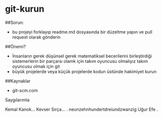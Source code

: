 ﻿# git-kurun

##Sorun:
* bu projeyi forklayıp readme.md dosyasında bir düzeltme yapın ve pull request olarak gönderin

##Önemi?
* İnsanların gerek düşünsel gerek matematiksel becerilerini birleştirdiği sistemerlerin bir parçarsı olamk için takım oyuncusu olmalıyız takım oyuncusu olmak için git
* büyük projelerde veya küçük projelerde kodun üstünde hakimiyet kurun

##Kaynaklar
* git-scm.com

Saygılarımla 

Kemal Kanok...
Kevser Sırça...
.
neunzehnhundertdreiundzwanzig
Uğur Efe
.

